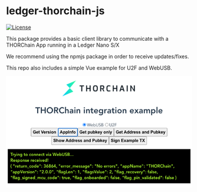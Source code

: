 # ledger-thorchain-js

[![License](https://img.shields.io/badge/License-Apache%202.0-blue.svg)](https://opensource.org/licenses/Apache-2.0)

This package provides a basic client library to communicate with a THORChain App running in a Ledger Nano S/X

We recommend using the npmjs package in order to receive updates/fixes.

This repo also includes a simple Vue example for U2F and WebUSB.

![Example](docs/example.png)

